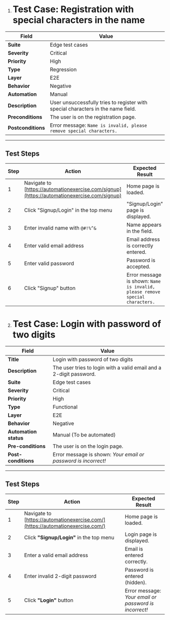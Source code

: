 1. # Test Case: Registration with special characters in the name

| Field            | Value                                                                 |
|------------------|-----------------------------------------------------------------------|
| **Suite**        | Edge test cases                                                       |
| **Severity**     | Critical                                                              |
| **Priority**     | High                                                                  |
| **Type**         | Regression                                                            |
| **Layer**        | E2E                                                                   |
| **Behavior**     | Negative                                                              |
| **Automation**   | Manual                                                                |
| **Description**  | User unsuccessfully tries to register with special characters in the name field. |
| **Preconditions**| The user is on the registration page.                                 |
| **Postconditions** | Error message: `Name is invalid, please remove special characters.` |

---

## Test Steps

| Step | Action | Expected Result |
|------|--------|-----------------|
| 1 | Navigate to [https://automationexercise.com/signup](https://automationexercise.com/signup) | Home page is loaded. |
| 2 | Click "Signup/Login" in the top menu | "Signup/Login" page is displayed. |
| 3 | Enter invalid name with `@#!%^&` | Name appears in the field. |
| 4 | Enter valid email address | Email address is correctly entered. |
| 5 | Enter valid password | Password is accepted. |
| 6 | Click "Signup" button | Error message is shown: `Name is invalid, please remove special characters.` |






2. # Test Case: Login with password of two digits

| **Field**          | **Value**                                                                 |
|---------------------|---------------------------------------------------------------------------|
| **Title**           | Login with password of two digits                                         |
| **Description**     | The user tries to login with a valid email and a 2-digit password.        |
| **Suite**           | Edge test cases                                                           |
| **Severity**        | Critical                                                                  |
| **Priority**        | High                                                                      |
| **Type**            | Functional                                                               |
| **Layer**           | E2E                                                                       |
| **Behavior**        | Negative                                                                  |
| **Automation status** | Manual (To be automated)                                                 |
| **Pre-conditions**  | The user is on the login page.                                            |
| **Post-conditions** | Error message is shown: *Your email or password is incorrect!*            |

---

## Test Steps

| **Step** | **Action**                                      | **Expected Result**                                |
|----------|-------------------------------------------------|---------------------------------------------------|
| 1        | Navigate to [https://automationexercise.com/](https://automationexercise.com/) | Home page is loaded.                              |
| 2        | Click **"Signup/Login"** in the top menu        | Login page is displayed.                          |
| 3        | Enter a valid email address                     | Email is entered correctly.                       |
| 4        | Enter invalid 2-digit password                  | Password is entered (hidden).                     |
| 5        | Click **"Login"** button                        | Error message: *Your email or password is incorrect!* |


